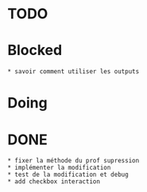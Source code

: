# TODO
# Blocked 
    * savoir comment utiliser les outputs 
# Doing

# DONE
    * fixer la méthode du prof supression
    * implémenter la modification 
    * test de la modification et debug
    * add checkbox interaction

